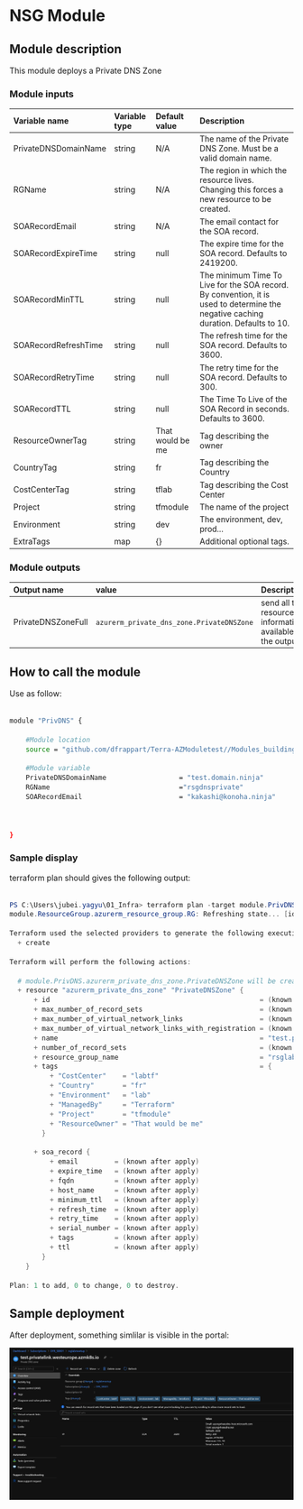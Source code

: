 # NSG Module

## Module description

This module deploys a Private DNS Zone

### Module inputs

| Variable name | Variable type | Default value | Description |
|:--------------|:--------------|:--------------|:------------|
| PrivateDNSDomainName | string | N/A | The name of the Private DNS Zone. Must be a valid domain name. |
| RGName | string | N/A | The region in which the resource lives. Changing this forces a new resource to be created. |
| SOARecordEmail | string | N/A | The email contact for the SOA record. |
| SOARecordExpireTime | string | null | The expire time for the SOA record. Defaults to 2419200. |
| SOARecordMinTTL | string | null | The minimum Time To Live for the SOA record. By convention, it is used to determine the negative caching duration. Defaults to 10. |
| SOARecordRefreshTime | string | null | The refresh time for the SOA record. Defaults to 3600. |
| SOARecordRetryTime | string | null | The retry time for the SOA record. Defaults to 300. |
| SOARecordTTL | string | null | The Time To Live of the SOA Record in seconds. Defaults to 3600. |
| ResourceOwnerTag | string | That would be me | Tag describing the owner |
| CountryTag | string | fr | Tag describing the Country |
| CostCenterTag | string | tflab | Tag describing the Cost Center |
| Project | string | tfmodule | The name of the project |
| Environment | string | dev | The environment, dev, prod... |
| ExtraTags | map | {} | Additional optional tags. |


### Module outputs

| Output name | value | Description |
|:------------|:------|:------------|
| PrivateDNSZoneFull | `azurerm_private_dns_zone.PrivateDNSZone` | send all the resource information available in the output. |


## How to call the module

Use as follow:

```bash

module "PrivDNS" {

    #Module location
    source = "github.com/dfrappart/Terra-AZModuletest//Modules_building_blocks//241_PrivateDNSZone/"

    #Module variable
    PrivateDNSDomainName                  = "test.domain.ninja"
    RGName                                ="rsgdnsprivate"
    SOARecordEmail                        = "kakashi@konoha.ninja"
    


}

```

### Sample display

terraform plan should gives the following output:

```powershell

PS C:\Users\jubei.yagyu\01_Infra> terraform plan -target module.PrivDNS
module.ResourceGroup.azurerm_resource_group.RG: Refreshing state... [id=/subscriptions/00000000-0000-0000-0000-000000000000/resourceGroups/rsglabmeetup]

Terraform used the selected providers to generate the following execution plan. Resource actions are indicated with the following symbols:
  + create

Terraform will perform the following actions:

  # module.PrivDNS.azurerm_private_dns_zone.PrivateDNSZone will be created
  + resource "azurerm_private_dns_zone" "PrivateDNSZone" {
      + id                                                    = (known after apply)
      + max_number_of_record_sets                             = (known after apply)
      + max_number_of_virtual_network_links                   = (known after apply)
      + max_number_of_virtual_network_links_with_registration = (known after apply)
      + name                                                  = "test.privatelink.westeurope.azmk8s.io"
      + number_of_record_sets                                 = (known after apply)
      + resource_group_name                                   = "rsglabmeetup"
      + tags                                                  = {
          + "CostCenter"    = "labtf"
          + "Country"       = "fr"
          + "Environment"   = "lab"
          + "ManagedBy"     = "Terraform"
          + "Project"       = "tfmodule"
          + "ResourceOwner" = "That would be me"
        }

      + soa_record {
          + email         = (known after apply)
          + expire_time   = (known after apply)
          + fqdn          = (known after apply)
          + host_name     = (known after apply)
          + minimum_ttl   = (known after apply)
          + refresh_time  = (known after apply)
          + retry_time    = (known after apply)
          + serial_number = (known after apply)
          + tags          = (known after apply)
          + ttl           = (known after apply)
        }
    }

Plan: 1 to add, 0 to change, 0 to destroy.

```

## Sample deployment

After deployment, something simlilar is visible in the portal:

![Illustration 1](./Img/privdnszone001.png)